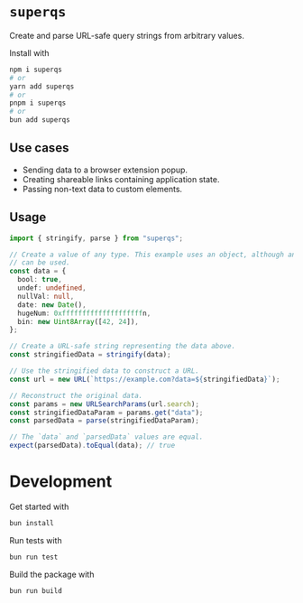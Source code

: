 # `superqs`

Create and parse URL-safe query strings from arbitrary values.

Install with

```bash
npm i superqs
# or
yarn add superqs
# or
pnpm i superqs
# or
bun add superqs
```

## Use cases

- Sending data to a browser extension popup.
- Creating shareable links containing application state.
- Passing non-text data to custom elements.

## Usage

```ts
import { stringify, parse } from "superqs";

// Create a value of any type. This example uses an object, although any value
// can be used.
const data = {
  bool: true,
  undef: undefined,
  nullVal: null,
  date: new Date(),
  hugeNum: 0xffffffffffffffffffffn,
  bin: new Uint8Array([42, 24]),
};

// Create a URL-safe string representing the data above.
const stringifiedData = stringify(data);

// Use the stringified data to construct a URL.
const url = new URL(`https://example.com?data=${stringifiedData}`);

// Reconstruct the original data.
const params = new URLSearchParams(url.search);
const stringifiedDataParam = params.get("data");
const parsedData = parse(stringifiedDataParam);

// The `data` and `parsedData` values are equal.
expect(parsedData).toEqual(data); // true
```

# Development

Get started with

```bash
bun install
```

Run tests with

```bash
bun run test
```

Build the package with

```bash
bun run build
```
